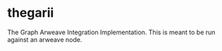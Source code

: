 # thegarii
The Graph Arweave Integration Implementation.
This is meant to be run against an arweave node.
